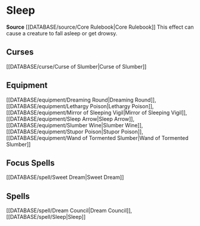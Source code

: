 ﻿---
id: '145'
name: Sleep
rarity: Common
rus_type_level: null
source: '[[DATABASE/source/Core Rulebook|Core Rulebook]]'
trait:
- Sleep
type: Trait

---
# Sleep

**Source** [[DATABASE/source/Core Rulebook|Core Rulebook]] 
This effect can cause a creature to fall asleep or get drowsy.

## Curses

[[DATABASE/curse/Curse of Slumber|Curse of Slumber]]

## Equipment

[[DATABASE/equipment/Dreaming Round|Dreaming Round]], [[DATABASE/equipment/Lethargy Poison|Lethargy Poison]], [[DATABASE/equipment/Mirror of Sleeping Vigil|Mirror of Sleeping Vigil]], [[DATABASE/equipment/Sleep Arrow|Sleep Arrow]], [[DATABASE/equipment/Slumber Wine|Slumber Wine]], [[DATABASE/equipment/Stupor Poison|Stupor Poison]], [[DATABASE/equipment/Wand of Tormented Slumber|Wand of Tormented Slumber]]

## Focus Spells

[[DATABASE/spell/Sweet Dream|Sweet Dream]]

## Spells

[[DATABASE/spell/Dream Council|Dream Council]], [[DATABASE/spell/Sleep|Sleep]]